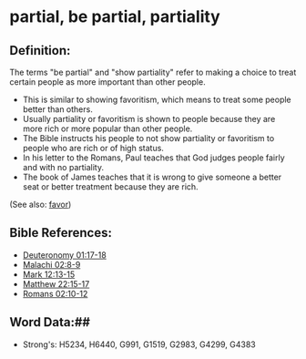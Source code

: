 # partial, be partial, partiality #

## Definition: ##

The terms "be partial" and "show partiality" refer to making a choice to treat certain people as more important than other people.

* This is similar to showing favoritism, which means to treat some people better than others.
* Usually partiality or favoritism is shown to people because they are more rich or more popular than other people. 
* The Bible instructs his people to not show partiality or favoritism to people who are rich or of high status.
* In his letter to the Romans, Paul teaches that God judges people fairly and with no partiality.
* The book of James teaches that it is wrong to give someone a better seat or better treatment because they are rich.

(See also: [favor](../kt/favor.md))

## Bible References: ##

* [Deuteronomy 01:17-18](rc://en/tn/help/deu/01/17)
* [Malachi 02:8-9](rc://en/tn/help/mal/02/08)
* [Mark 12:13-15](rc://en/tn/help/mrk/12/13)
* [Matthew 22:15-17](rc://en/tn/help/mat/22/15)
* [Romans 02:10-12](rc://en/tn/help/rom/02/10)

## Word Data:##

* Strong's: H5234, H6440, G991, G1519, G2983, G4299, G4383
